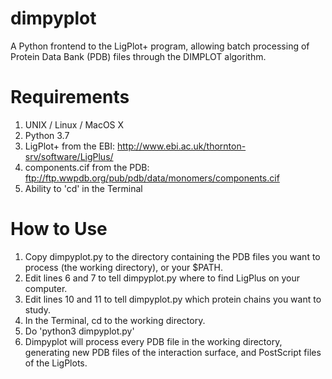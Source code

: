 # dimpyplot
A Python frontend to the LigPlot+ program, allowing batch processing of Protein Data Bank (PDB) files through the DIMPLOT algorithm.

# Requirements
1. UNIX / Linux / MacOS X
2. Python 3.7
3. LigPlot+ from the EBI: http://www.ebi.ac.uk/thornton-srv/software/LigPlus/
4. components.cif from the PDB: ftp://ftp.wwpdb.org/pub/pdb/data/monomers/components.cif
4. Ability to 'cd' in the Terminal

# How to Use
1. Copy dimpyplot.py to the directory containing the PDB files you want to process (the working directory), or your $PATH.
2. Edit lines 6 and 7 to tell dimpyplot.py where to find LigPlus on your computer.
3. Edit lines 10 and 11 to tell dimpyplot.py which protein chains you want to study.
4. In the Terminal, cd to the working directory.
5. Do 'python3 dimpyplot.py'
6. Dimpyplot will process every PDB file in the working directory, generating new PDB files of the interaction surface, and PostScript files of the LigPlots.
